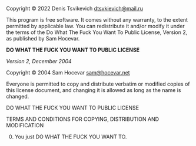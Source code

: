 Copyright © 2022 Denis Tsvikevich dtsvkievich@mail.ru

This program is free software. It comes without any warranty, to the extent permitted by applicable law. You can redistribute it and/or modify it under the terms of the Do What The Fuck You Want To Public License, Version 2, as published by Sam Hocevar.

**DO WHAT THE FUCK YOU WANT TO PUBLIC LICENSE**

_Version 2, December 2004_

Copyright © 2004 Sam Hocevar sam@hocevar.net

Everyone is permitted to copy and distribute verbatim or modified copies of this license document, and changing it is allowed as long as the name is changed.

DO WHAT THE FUCK YOU WANT TO PUBLIC LICENSE

TERMS AND CONDITIONS FOR COPYING, DISTRIBUTION AND MODIFICATION

0. You just DO WHAT THE FUCK YOU WANT TO.